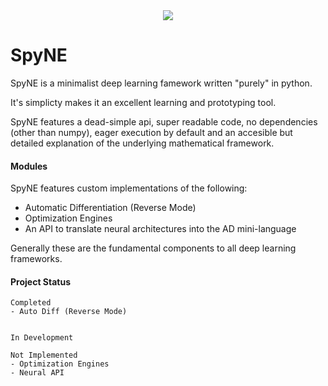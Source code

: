 <div align="center">
    <img src="https://raw.githubusercontent.com/bwhitesell/spyne/master/logo.png">
</div>

# SpyNE
SpyNE is a minimalist deep learning famework written 
"purely" in python. 

It's simplicty makes it an excellent
learning and prototyping tool.

SpyNE features a dead-simple api, super readable code,
no dependencies (other than numpy), eager execution by 
default and an accesible but detailed explanation of the underlying 
mathematical framework.

#### Modules
SpyNE features custom implementations of the following:
- Automatic Differentiation (Reverse Mode)
- Optimization Engines
- An API to translate neural architectures into the AD 
  mini-language
  
Generally these are the fundamental components to all deep
learning frameworks.


#### Project Status
```
Completed
- Auto Diff (Reverse Mode)


In Development
    
Not Implemented
- Optimization Engines
- Neural API


```
